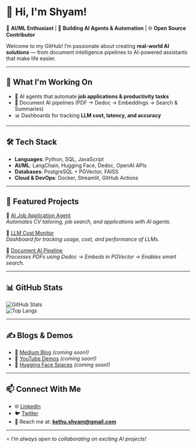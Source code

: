 # 👋 Hi, I'm Shyam!

🚀 **AI/ML Enthusiast** | 🤖 **Building AI Agents & Automation** | 🌐 **Open Source Contributor**

Welcome to my GitHub! I’m passionate about creating **real-world AI solutions** — from document intelligence pipelines to AI-powered assistants that make life easier.  

---

## 🔭 What I'm Working On
- 🧠 AI agents that automate **job applications & productivity tasks**  
- 📂 Document AI pipelines (PDF → Dedoc → Embeddings → Search & Summaries)  
- 📊 Dashboards for tracking **LLM cost, latency, and accuracy**  

---

## 🛠️ Tech Stack
- **Languages**: Python, SQL, JavaScript  
- **AI/ML**: LangChain, Hugging Face, Dedoc, OpenAI APIs  
- **Databases**: PostgreSQL + PGVector, FAISS  
- **Cloud & DevOps**: Docker, Streamlit, GitHub Actions  

---

## 🌟 Featured Projects
🔹 [AI Job Application Agent](#)  
*Automates CV tailoring, job search, and applications with AI agents.*  

🔹 [LLM Cost Monitor](#)  
*Dashboard for tracking usage, cost, and performance of LLMs.*  

🔹 [Document AI Pipeline](#)  
*Processes PDFs using Dedoc → Embeds in PGVector → Enables smart search.*  

---

## 📊 GitHub Stats
![GitHub Stats](https://github-readme-stats.vercel.app/api?username=19pa1a0476&show_icons=true&theme=tokyonight)  
![Top Langs](https://github-readme-stats.vercel.app/api/top-langs/?username=19pa1a0476&layout=compact&theme=tokyonight)  

---

## ✍️ Blogs & Demos
- 📖 [Medium Blog](#) *(coming soon!)*  
- 🎥 [YouTube Demos](#) *(coming soon!)*  
- 🚀 [Hugging Face Spaces](#) *(coming soon!)*  

---

## 📫 Connect With Me
- 🌐 [LinkedIn](https://www.linkedin.com/in/shyam-chandra-reddy-kethu-b82210204/)  
- 🐦 [Twitter](#)  
- 💌 Reach me at: **kethu.shyam@gmail.com**

---

⭐️ *I’m always open to collaborating on exciting AI projects!*
